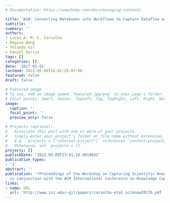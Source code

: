 ```yaml
---
# Documentation: https://wowchemy.com/docs/managing-content/

title: 'NiW: Converting Notebooks into Workflows to Capture Dataflow and Provenance'
subtitle: ''
summary: ''
authors:
- Lucas A. M. C. Carvalho
- Regina Wang
- Yolanda Gil
- Daniel Garijo
tags: []
categories: []
date: '2017-01-01'
lastmod: 2022-05-09T16:41:25-07:00
featured: false
draft: false

# Featured image
# To use, add an image named `featured.jpg/png` to your page's folder.
# Focal points: Smart, Center, TopLeft, Top, TopRight, Left, Right, BottomLeft, Bottom, BottomRight.
image:
  caption: ''
  focal_point: ''
  preview_only: false

# Projects (optional).
#   Associate this post with one or more of your projects.
#   Simply enter your project's folder or file name without extension.
#   E.g. `projects = ["internal-project"]` references `content/project/deep-learning/index.md`.
#   Otherwise, set `projects = []`.
projects: []
publishDate: '2022-05-09T23:41:24.981968Z'
publication_types:
- '1'
abstract: ''
publication: '*Proceedings of the Workshop on Capturing Scientific Knowledge (SciKnow),  held
  in conjunction with the ACM International Conference on Knowledge Capture (K-CAP)*'
links:
- name: URL
  url: 'http://www.isi.edu/~gil/papers/carvalho-etal-sciknow2017b.pdf '
---
```

